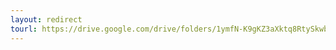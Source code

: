 ```yaml
---
layout: redirect
tourl: https://drive.google.com/drive/folders/1ymfN-K9gKZ3aXktq8RtySkwbJgAJ9syU?usp=drive_link
---
```

